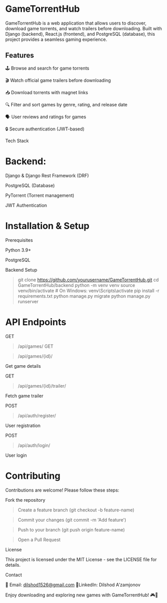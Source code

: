 # GameTorrentHub

GameTorrentHub is a web application that allows users to discover, download game torrents, and watch trailers before downloading. Built with Django (backend), React.js (frontend), and PostgreSQL (database), this project provides a seamless gaming experience.

## Features

🕹️ Browse and search for game torrents

🎬 Watch official game trailers before downloading

📥 Download torrents with magnet links

🔍 Filter and sort games by genre, rating, and release date

🗣️ User reviews and ratings for games

🔒 Secure authentication (JWT-based)


Tech Stack

# Backend:

Django & Django Rest Framework (DRF)

PostgreSQL (Database)

PyTorrent (Torrent management)

JWT Authentication

# Installation & Setup

Prerequisites

Python 3.9+

PostgreSQL

Backend Setup
> git clone https://github.com/yourusername/GameTorrentHub.git
> cd GameTorrentHub/backend
> python -m venv venv
> source venv/bin/activate  # On Windows: venv\Scripts\activate
> pip install -r requirements.txt
> python manage.py migrate
> python manage.py runserver



# API Endpoints
GET
> /api/games/
GET

> /api/games/{id}/

Get game details

GET

> /api/games/{id}/trailer/

Fetch game trailer

POST

> /api/auth/register/

User registration

POST

> /api/auth/login/

User login

# Contributing

Contributions are welcome! Please follow these steps:

Fork the repository

> Create a feature branch (git checkout -b feature-name)

> Commit your changes (git commit -m 'Add feature')

> Push to your branch (git push origin feature-name)

> Open a Pull Request

License

This project is licensed under the MIT License - see the LICENSE file for details.

Contact

📧 Email: dilshod1526@gmail.com 💼LinkedIn: Dilshod A'zamjonov

Enjoy downloading and exploring new games with GameTorrentHub! 🎮🚀
